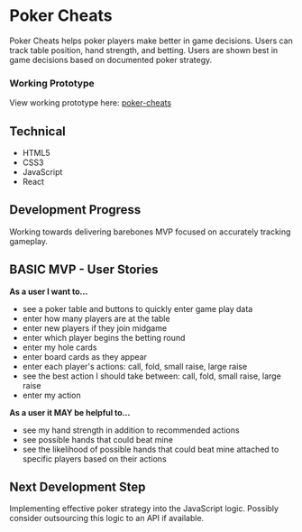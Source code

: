 # Poker Cheats

Poker Cheats helps poker players make better in game decisions. Users can track table position, hand strength, and betting. Users are shown best in game decisions based on documented poker strategy.


### Working Prototype

View working prototype here: [poker-cheats](https://jacobselbe.github.io/poker-cheats/)


## Technical

* HTML5
* CSS3
* JavaScript 
* React

## Development Progress

Working towards delivering barebones MVP focused on accurately tracking gameplay.


## BASIC MVP - User Stories

**As a user I want to...** 

* see a poker table and buttons to quickly enter game play data
* enter how many players are at the table
* enter new players if they join midgame
* enter which player begins the betting round
* enter my hole cards
* enter board cards as they appear 
* enter each player's actions: call, fold, small raise, large raise
* see the best action I should take between: call, fold, small raise, large raise
* enter my action

**As a user it MAY be helpful to...**

* see my hand strength in addition to recommended actions
* see possible hands that could beat mine
* see the likelihood of possible hands that could beat mine attached to specific players based on their actions


## Next Development Step

Implementing effective poker strategy into the JavaScript logic. Possibly consider outsourcing this logic to an API if available.